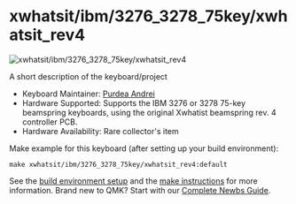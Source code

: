 # xwhatsit/ibm/3276_3278_75key/xwhatsit_rev4

![xwhatsit/ibm/3276_3278_75key/xwhatsit_rev4](https://i.imgur.com/juemGB1.jpg)

A short description of the keyboard/project

* Keyboard Maintainer: [Purdea Andrei](https://github.com/purdeaandrei)
* Hardware Supported: Supports the IBM 3276 or 3278 75-key beamspring keyboards, using the original Xwhatist beamspring rev. 4 controller PCB.
* Hardware Availability: Rare collector's item

Make example for this keyboard (after setting up your build environment):

    make xwhatsit/ibm/3276_3278_75key/xwhatsit_rev4:default

See the [build environment setup](https://docs.qmk.fm/#/getting_started_build_tools) and the [make instructions](https://docs.qmk.fm/#/getting_started_make_guide) for more information. Brand new to QMK? Start with our [Complete Newbs Guide](https://docs.qmk.fm/#/newbs).
